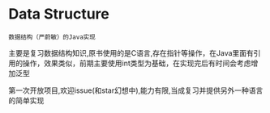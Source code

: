 # Data Structure
    数据结构（严蔚敏）的Java实现
主要是复习数据结构知识,原书使用的是C语言,存在指针等操作，在Java里面有引用的操作，效果类似，前期主要使用int类型为基础，在实现完后有时间会考虑增加泛型

第一次开放项目,欢迎issue(和star幻想中),能力有限,当成复习并提供另外一种语言的简单实现